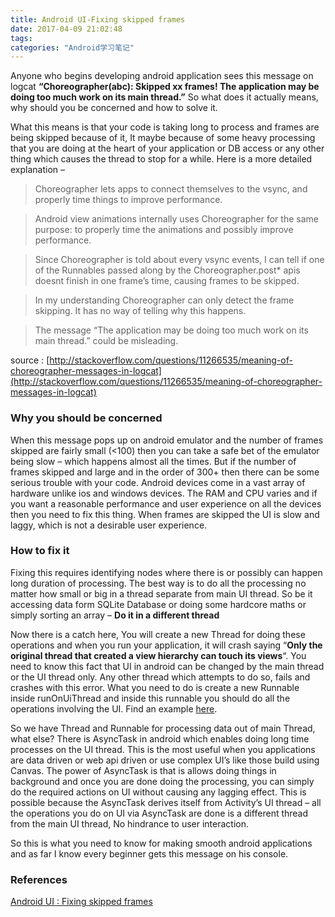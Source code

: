 ```yaml
---
title: Android UI-Fixing skipped frames
date: 2017-04-09 21:02:48
tags:
categories: "Android学习笔记"
---
```


Anyone who begins developing android application sees this message on logcat **“Choreographer(abc): Skipped xx frames! The application may be doing too much work on its main thread.”** So what does it actually means, why should you be concerned and how to solve it.

What this means is that your code is taking long to process and frames are being skipped because of it, It maybe because of some heavy processing that you are doing at the heart of your application or DB access or any other thing which causes the thread to stop for a while. Here is a more detailed explanation –

>Choreographer lets apps to connect themselves to the vsync, and properly time things to improve performance.

>Android view animations internally uses Choreographer for the same purpose: to properly time the animations and possibly improve performance.

>Since Choreographer is told about every vsync events, I can tell if one of the Runnables passed along by the Choreographer.post* apis doesnt finish in one frame’s time, causing frames to be skipped.

>In my understanding Choreographer can only detect the frame skipping. It has no way of telling why this happens.

>The message “The application may be doing too much work on its main thread.” could be misleading.

<!--more-->

source :  [http://stackoverflow.com/questions/11266535/meaning-of-choreographer-messages-in-logcat](http://stackoverflow.com/questions/11266535/meaning-of-choreographer-messages-in-logcat)

### Why you should be concerned

When this message pops up on android emulator and the number of frames skipped are fairly small (<100) then you can take a safe bet of the emulator being slow – which happens almost all the times. But if the number of frames skipped and large and in the order of 300+ then there can be some serious trouble with your code. Android devices come in a vast array of hardware unlike ios and windows devices. The RAM and CPU varies and if you want a reasonable performance and user experience on all the devices then you need to fix this thing. When frames are skipped the UI is slow and laggy, which is not a desirable user experience.

### How to fix it

Fixing this requires identifying nodes where there is or possibly can happen long duration of processing. The best way is to do all the processing no matter how small or big in a thread separate from main UI thread. So be it accessing data form SQLite Database or doing some hardcore maths or simply sorting an array – **Do it in a different thread**

Now there is a catch here, You will create a new Thread for doing these operations and when you run your application, it will crash saying “**Only the original thread that created a view hierarchy can touch its views**“. You need to know this fact that UI in android can be changed by the main thread or the UI thread only. Any other thread which attempts to do so, fails and crashes with this error. What you need to do is create a new Runnable inside runOnUiThread and inside this runnable you should do all the operations involving the UI. Find an example [here](http://stackoverflow.com/questions/11254523/android-runonuithread-explanation).

So we have Thread and Runnable for processing data out of main Thread, what else? There is AsyncTask in android which enables doing long time processes on the UI thread. This is the most useful when you applications are data driven or web api driven or use complex UI’s like those build using Canvas. The power of AsyncTask is that is allows doing things in background and once you are done doing the processing, you can simply do the required actions on UI without causing any lagging effect. This is possible because the AsyncTask derives itself from Activity’s UI thread – all the operations you do on UI via AsyncTask are done is a different thread from the main UI thread, No hindrance to user interaction.

So this is what you need to know for making smooth android applications and as far I know every beginner gets this message on his console.

### References

[Android UI : Fixing skipped frames](https://vaibhavtolia.wordpress.com/2013/10/03/79/)
